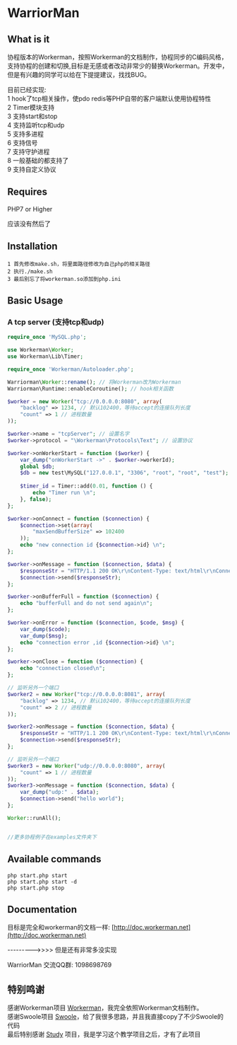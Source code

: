 # WarriorMan
## What is it
协程版本的Workerman，按照Workerman的文档制作，协程同步的C编码风格，支持协程的创建和切换,目标是无感或者改动非常少的替换Workerman。开发中，但是有兴趣的同学可以给在下提提建议，找找BUG。    
  
目前已经实现:  
1 hook了tcp相关操作，使pdo redis等PHP自带的客户端默认使用协程特性  
2 Timer模块支持  
3 支持start和stop  
4 支持监听tcp和udp  
5 支持多进程  
6 支持信号  
7 支持守护进程  
8 一般基础的都支持了  
9 支持自定义协议

## Requires
PHP7 or Higher

应该没有然后了

## Installation

```
1 首先修改make.sh，将里面路径修改为自己php的相关路径
2 执行./make.sh
3 最后别忘了将workerman.so添加到php.ini
```

## Basic Usage

### A tcp server  (支持tcp和udp)
```php
require_once 'MySQL.php';

use Workerman\Worker;
use Workerman\Lib\Timer;

require_once 'Workerman/Autoloader.php';

Warriorman\Worker::rename(); // 将Workerman改为Workerman
Warriorman\Runtime::enableCoroutine(); // hook相关函数

$worker = new Worker("tcp://0.0.0.0:8080", array(
	"backlog" => 1234, // 默认102400，等待accept的连接队列长度
	"count" => 1 // 进程数量
));

$worker->name = "tcpServer"; // 设置名字
$worker->protocol = "\Workerman\Protocols\Text"; // 设置协议

$worker->onWorkerStart = function ($worker) {
	var_dump("onWorkerStart ->" . $worker->workerId);
	global $db;
	$db = new test\MySQL("127.0.0.1", "3306", "root", "root", "test");
	
	$timer_id = Timer::add(0.01, function () {
		echo "Timer run \n";
	}, false);
};

$worker->onConnect = function ($connection) {
	$connection->set(array(
		"maxSendBufferSize" => 102400
	));
	echo "new connection id {$connection->id} \n";
};

$worker->onMessage = function ($connection, $data) {
	$responseStr = "HTTP/1.1 200 OK\r\nContent-Type: text/html\r\nConnection: Keep-Alive\r\nContent-Length: 11\r\n\r\nhello worla\r\n";
	$connection->send($responseStr);
};

$worker->onBufferFull = function ($connection) {
	echo "bufferFull and do not send again\n";
};

$worker->onError = function ($connection, $code, $msg) {
	var_dump($code);
	var_dump($msg);
	echo "connection error ,id {$connection->id} \n";
};

$worker->onClose = function ($connection) {
	echo "connection closed\n";
};

// 监听另外一个端口
$worker2 = new Worker("tcp://0.0.0.0:8081", array(
	"backlog" => 1234, // 默认102400，等待accept的连接队列长度
	"count" => 2 // 进程数量
));

$worker2->onMessage = function ($connection, $data) {
	$responseStr = "HTTP/1.1 200 OK\r\nContent-Type: text/html\r\nConnection: Keep-Alive\r\nContent-Length: 11\r\n\r\nhello worlb\r\n";
	$connection->send($responseStr);
};

// 监听另外一个端口
$worker3 = new Worker("udp://0.0.0.0:8080", array(
	"count" => 1 // 进程数量
));
$worker3->onMessage = function ($connection, $data) {
	var_dump("udp:" . $data);
	$connection->send("hello world");
};

Worker::runAll();


//更多协程例子在examples文件夹下
```

## Available commands
```php start.php start  ```  
```php start.php start -d  ```  
```php start.php stop  ```

## Documentation

目标是完全和workerman的文档一样: [http://doc.workerman.net](http://doc.workerman.net) 

--------->>>>                           但是还有非常多没实现

WarriorMan 交流QQ群: 1098698769

## 特别鸣谢

感谢Workerman项目 [Workerman](https://github.com/walkor/Workerman)，我完全依照Workerman文档制作。  
感谢Swoole项目 [Swoole](https://github.com/swoole/swoole-src)，给了我很多思路，并且我直接copy了不少Swoole的代码  
最后特别感谢 [Study](https://github.com/php-extension-research/study) 项目，我是学习这个教学项目之后，才有了此项目  




